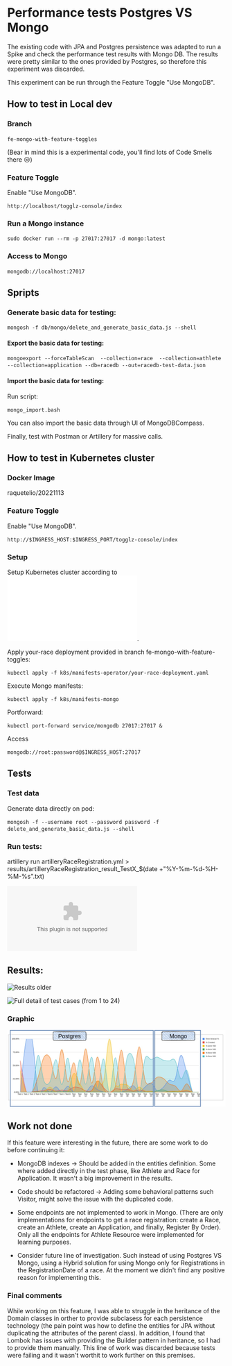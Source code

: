 # Performance tests Postgres VS Mongo

The existing code with JPA and Postgres persistence was adapted to run a Spike and check the performance test results with Mongo DB. 
The results were pretty similar to the ones provided by Postgres, so therefore this experiment was discarded. 

This experiment can be run through the Feature Toggle "Use MongoDB".


## How to test in Local dev
### Branch
```
fe-mongo-with-feature-toggles 
```

(Bear in mind this is a experimental code, you'll find lots of Code Smells there :unamused:)


### Feature Toggle 

Enable "Use MongoDB".
```
http://localhost/togglz-console/index
```

### Run a Mongo instance
```
sudo docker run --rm -p 27017:27017 -d mongo:latest   
``` 

### Access to Mongo
```
mongodb://localhost:27017
```

## Spripts

### Generate basic data for testing:
```
mongosh -f db/mongo/delete_and_generate_basic_data.js --shell
```

#### Export the basic data for testing:
```
mongoexport --forceTableScan  --collection=race  --collection=athlete  --collection=application --db=racedb --out=racedb-test-data.json
```

#### Import the basic data for testing:
Run script:
````
mongo_import.bash 
````
You can also import the basic data through UI of MongoDBCompass.


Finally, test with Postman or Artillery for massive calls.


## How to test in Kubernetes cluster

### Docker Image
raquetelio/20221113

### Feature Toggle 

Enable "Use MongoDB".
```
http://$INGRESS_HOST:$INGRESS_PORT/togglz-console/index
```

### Setup

Setup Kubernetes cluster according to ![README.md](/README.md).


Apply your-race deployment provided in branch fe-mongo-with-feature-toggles:
```
kubectl apply -f k8s/manifests-operator/your-race-deployment.yaml
```

Execute Mongo manifests:
```
kubectl apply -f k8s/manifests-mongo
```

Portforward:

```
kubectl port-forward service/mongodb 27017:27017 &
```


Access
```
mongodb://root:password@$INGRESS_HOST:27017
```

## Tests

### Test data

Generate data directly on pod:
```
mongosh -f --username root --password password -f   delete_and_generate_basic_data.js --shell
```

### Run tests:
artillery run artilleryRaceRegistration.yml > results/artilleryRaceRegistration_result_TestX_$(date +"%Y-%m-%d-%H-%M-%s".txt) 

![File with application codes](/performance/application_code_mongo_20221113.csv "File with application codes")


## Results:

![Results older](/performance/raquetelio/results/mongo "Results folder")

![Full detail of test cases (from 1 to 24)](https://docs.google.com/spreadsheets/d/1K2KCRoR6Kmkq3UN-WFXWZY6JZzejWN9V1HZ-6EVJA_Q/edit#gid=1368903262 "Full detail of test cases (from 1 to 24)")

### Graphic

![Tests graphic postgres-mongo](/performance/raquetelio/results/tests-graphic-postgres-mongo.jpg "Tests graphic postgres-mongo")



## Work not done
If this feature were interesting in the future, there are some work to do before continuing it:

- MongoDB indexes -> Should be added in the entities definition. Some where added directly in the test phase, like Athlete and Race for Application. It wasn't a big improvement in the results.

- Code should be refactored -> Adding some behavioral patterns such Visitor, might solve the issue with the duplicated code.

- Some endpoints are not implemented to work in Mongo. (There are only implementations for endpoints to get a race registration: create a Race, create an Athlete, create an Application, and finally, Register By Order). Only all the endpoints for Athlete Resource were implemented for learning purposes.

- Consider future line of investigation. Such instead of using Postgres VS Mongo, using a Hybrid solution for using Mongo only for Registrations in the RegistrationDate of a race. At the moment we didn't find any positive reason for implementing this.

### Final comments
While working on this feature, I was able to struggle in the heritance of the Domain classes in orther to provide subclasess for each persistence technology (the pain point was how to define the entities for JPA without duplicating the attributes of the parent class).
In addition, I found that Lombok has issues with providing the Builder pattern in heritance, so I had to provide them manually. This line of work was discarded because tests were failing and it wasn't worthit to work further on this premises.



